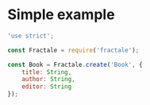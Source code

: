 # Simple example

```javascript
'use strict';

const Fractale = require('fractale');

const Book = Fractale.create('Book', {
    title: String,
    author: String,
    editor: String
});
```